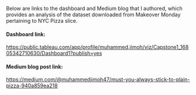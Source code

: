 Below are links to the dashboard and Medium blog that I authored, which provides an analysis of the dataset downloaded from Makeover Monday pertaining to NYC Pizza slice.

#### Dashboard link:
https://public.tableau.com/app/profile/muhammed.jimoh/viz/Capstone1_16805342710630/Dashboard1?publish=yes
#### Medium blog post link:
https://medium.com/@muhammedjimoh47/must-you-always-stick-to-plain-pizza-940a859ea218